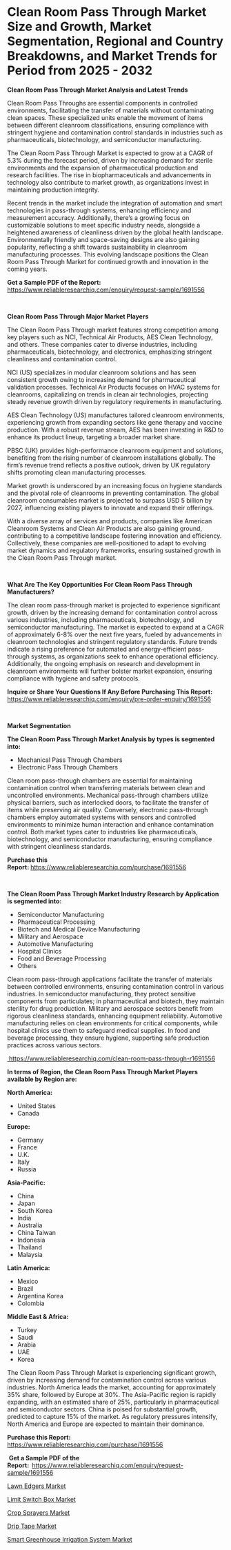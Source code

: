 <p><h1>Clean Room Pass Through Market Size and Growth, Market Segmentation, Regional and Country Breakdowns, and Market Trends for Period from 2025 -  2032</h1></p><p><strong>Clean Room Pass Through Market Analysis and Latest Trends</strong></p>
<p><p>Clean Room Pass Throughs are essential components in controlled environments, facilitating the transfer of materials without contaminating clean spaces. These specialized units enable the movement of items between different cleanroom classifications, ensuring compliance with stringent hygiene and contamination control standards in industries such as pharmaceuticals, biotechnology, and semiconductor manufacturing.</p><p>The Clean Room Pass Through Market is expected to grow at a CAGR of 5.3% during the forecast period, driven by increasing demand for sterile environments and the expansion of pharmaceutical production and research facilities. The rise in biopharmaceuticals and advancements in technology also contribute to market growth, as organizations invest in maintaining production integrity.</p><p>Recent trends in the market include the integration of automation and smart technologies in pass-through systems, enhancing efficiency and measurement accuracy. Additionally, there’s a growing focus on customizable solutions to meet specific industry needs, alongside a heightened awareness of cleanliness driven by the global health landscape. Environmentally friendly and space-saving designs are also gaining popularity, reflecting a shift towards sustainability in cleanroom manufacturing processes. This evolving landscape positions the Clean Room Pass Through Market for continued growth and innovation in the coming years.</p></p>
<p><strong>Get a Sample PDF of the Report:&nbsp;</strong> <a href="https://www.reliableresearchiq.com/enquiry/request-sample/1691556?utm_campaign=1870&utm_medium=2&utm_source=Github&utm_content=ia&utm_term=10042025&utm_id=clean-room-pass-through">https://www.reliableresearchiq.com/enquiry/request-sample/1691556</a></p>
<p>&nbsp;</p>
<p><strong>Clean Room Pass Through Major Market Players</strong></p>
<p><p>The Clean Room Pass Through market features strong competition among key players such as NCI, Technical Air Products, AES Clean Technology, and others. These companies cater to diverse industries, including pharmaceuticals, biotechnology, and electronics, emphasizing stringent cleanliness and contamination control.</p><p>NCI (US) specializes in modular cleanroom solutions and has seen consistent growth owing to increasing demand for pharmaceutical validation processes. Technical Air Products focuses on HVAC systems for cleanrooms, capitalizing on trends in clean air technologies, projecting steady revenue growth driven by regulatory requirements in manufacturing.</p><p>AES Clean Technology (US) manufactures tailored cleanroom environments, experiencing growth from expanding sectors like gene therapy and vaccine production. With a robust revenue stream, AES has been investing in R&D to enhance its product lineup, targeting a broader market share.</p><p>PBSC (UK) provides high-performance cleanroom equipment and solutions, benefiting from the rising number of cleanroom installations globally. The firm’s revenue trend reflects a positive outlook, driven by UK regulatory shifts promoting clean manufacturing processes.</p><p>Market growth is underscored by an increasing focus on hygiene standards and the pivotal role of cleanrooms in preventing contamination. The global cleanroom consumables market is projected to surpass USD 5 billion by 2027, influencing existing players to innovate and expand their offerings.</p><p>With a diverse array of services and products, companies like American Cleanroom Systems and Clean Air Products are also gaining ground, contributing to a competitive landscape fostering innovation and efficiency. Collectively, these companies are well-positioned to adapt to evolving market dynamics and regulatory frameworks, ensuring sustained growth in the Clean Room Pass Through market.</p></p>
<p>&nbsp;</p>
<p><strong>What Are The Key Opportunities For Clean Room Pass Through Manufacturers?</strong></p>
<p><p>The clean room pass-through market is projected to experience significant growth, driven by the increasing demand for contamination control across various industries, including pharmaceuticals, biotechnology, and semiconductor manufacturing. The market is expected to expand at a CAGR of approximately 6-8% over the next five years, fueled by advancements in cleanroom technologies and stringent regulatory standards. Future trends indicate a rising preference for automated and energy-efficient pass-through systems, as organizations seek to enhance operational efficiency. Additionally, the ongoing emphasis on research and development in cleanroom environments will further bolster market expansion, ensuring compliance with hygiene and safety protocols.</p></p>
<p><strong>Inquire or Share Your Questions If Any Before Purchasing This Report:</strong> <a href="https://www.reliableresearchiq.com/enquiry/pre-order-enquiry/1691556?utm_campaign=1870&utm_medium=2&utm_source=Github&utm_content=ia&utm_term=10042025&utm_id=clean-room-pass-through">https://www.reliableresearchiq.com/enquiry/pre-order-enquiry/1691556</a></p>
<p>&nbsp;</p>
<p><strong>Market Segmentation</strong></p>
<p><strong>The Clean Room Pass Through Market Analysis by types is segmented into:</strong></p>
<p><ul><li>Mechanical Pass Through Chambers</li><li>Electronic Pass Through Chambers</li></ul></p>
<p><p>Clean room pass-through chambers are essential for maintaining contamination control when transferring materials between clean and uncontrolled environments. Mechanical pass-through chambers utilize physical barriers, such as interlocked doors, to facilitate the transfer of items while preserving air quality. Conversely, electronic pass-through chambers employ automated systems with sensors and controlled environments to minimize human interaction and enhance contamination control. Both market types cater to industries like pharmaceuticals, biotechnology, and semiconductor manufacturing, ensuring compliance with stringent cleanliness standards.</p></p>
<p><strong>Purchase this Report:&nbsp;</strong><a href="https://www.reliableresearchiq.com/purchase/1691556?utm_campaign=1870&utm_medium=2&utm_source=Github&utm_content=ia&utm_term=10042025&utm_id=clean-room-pass-through">https://www.reliableresearchiq.com/purchase/1691556</a></p>
<p>&nbsp;</p>
<p><strong>The Clean Room Pass Through Market Industry Research by Application is segmented into:</strong></p>
<p><ul><li>Semiconductor Manufacturing</li><li>Pharmaceutical Processing</li><li>Biotech and Medical Device Manufacturing</li><li>Military and Aerospace</li><li>Automotive Manufacturing</li><li>Hospital Clinics</li><li>Food and Beverage Processing</li><li>Others</li></ul></p>
<p><p>Clean room pass-through applications facilitate the transfer of materials between controlled environments, ensuring contamination control in various industries. In semiconductor manufacturing, they protect sensitive components from particulates; in pharmaceutical and biotech, they maintain sterility for drug production. Military and aerospace sectors benefit from rigorous cleanliness standards, enhancing equipment reliability. Automotive manufacturing relies on clean environments for critical components, while hospital clinics use them to safeguard medical supplies. In food and beverage processing, they ensure hygiene, supporting safe production practices across various sectors.</p></p>
<p><a href="https://www.reliableresearchiq.com/clean-room-pass-through-r1691556?utm_campaign=1870&utm_medium=2&utm_source=Github&utm_content=ia&utm_term=10042025&utm_id=clean-room-pass-through">&nbsp;https://www.reliableresearchiq.com/clean-room-pass-through-r1691556</a></p>
<p><strong>In terms of Region, the Clean Room Pass Through Market Players available by Region are:</strong></p>
<p>
    <p> <strong> North America: </strong>
        <ul>
            <li>United States</li>
            <li>Canada</li>
        </ul>
        </p> 
    <p> <strong> Europe: </strong>
        <ul>
            <li>Germany</li>
            <li>France</li>
            <li>U.K.</li>
            <li>Italy</li>
            <li>Russia</li>
        </ul>
        </p> 
    <p> <strong> Asia-Pacific: </strong>
        <ul>
            <li>China</li>
            <li>Japan</li>
            <li>South Korea</li>
            <li>India</li>
            <li>Australia</li>
            <li>China Taiwan</li>
            <li>Indonesia</li>
            <li>Thailand</li>
            <li>Malaysia</li>
        </ul>
        </p> 
    <p> <strong> Latin America: </strong>
        <ul>
            <li>Mexico</li>
            <li>Brazil</li>
            <li>Argentina Korea</li>
            <li>Colombia</li>
        </ul>
        </p> 
    <p> <strong> Middle East & Africa: </strong>
        <ul>
            <li>Turkey</li>
            <li>Saudi</li>
            <li>Arabia</li>
            <li>UAE</li>
            <li>Korea</li>
        </ul>
    </p>
    </p>
<p><p>The Clean Room Pass Through Market is experiencing significant growth, driven by increasing demand for contamination control across various industries. North America leads the market, accounting for approximately 35% share, followed by Europe at 30%. The Asia-Pacific region is rapidly expanding, with an estimated share of 25%, particularly in pharmaceutical and semiconductor sectors. China is poised for substantial growth, predicted to capture 15% of the market. As regulatory pressures intensify, North America and Europe are expected to maintain their dominance.</p></p>
<p><strong>Purchase this Report: </strong><a href="https://www.reliableresearchiq.com/purchase/1691556?utm_campaign=1870&utm_medium=2&utm_source=Github&utm_content=ia&utm_term=10042025&utm_id=clean-room-pass-through">https://www.reliableresearchiq.com/purchase/1691556</a></p>
<p>&nbsp;<strong>Get a Sample PDF of the Report:&nbsp;&nbsp;</strong><a href="https://www.reliableresearchiq.com/enquiry/request-sample/1691556?utm_campaign=1870&utm_medium=2&utm_source=Github&utm_content=ia&utm_term=10042025&utm_id=clean-room-pass-through">https://www.reliableresearchiq.com/enquiry/request-sample/1691556</a></p>
<p><strong></strong></p>
<p><p><a href="https://github.com/nicoytabiz7/Market-Research-Report-List-1/blob/main/lawn-edgers-market.md?utm_campaign=1870&utm_medium=2&utm_source=Github&utm_content=ia&utm_term=10042025&utm_id=clean-room-pass-through">Lawn Edgers Market</a></p><p><a href="https://github.com/daddskokenk4/Market-Research-Report-List-1/blob/main/limit-switch-box-market.md?utm_campaign=1870&utm_medium=2&utm_source=Github&utm_content=ia&utm_term=10042025&utm_id=clean-room-pass-through">Limit Switch Box Market</a></p><p><a href="https://github.com/forttgoddym7/Market-Research-Report-List-1/blob/main/crop-sprayers-market.md?utm_campaign=1870&utm_medium=2&utm_source=Github&utm_content=ia&utm_term=10042025&utm_id=clean-room-pass-through">Crop Sprayers Market</a></p><p><a href="https://github.com/kimomeifbnu26/Market-Research-Report-List-1/blob/main/drip-tape-market.md?utm_campaign=1870&utm_medium=2&utm_source=Github&utm_content=ia&utm_term=10042025&utm_id=clean-room-pass-through">Drip Tape Market</a></p><p><a href="https://github.com/avirsuckra/Market-Research-Report-List-1/blob/main/smart-greenhouse-irrigation-system-market.md?utm_campaign=1870&utm_medium=2&utm_source=Github&utm_content=ia&utm_term=10042025&utm_id=clean-room-pass-through">Smart Greenhouse Irrigation System Market</a></p></p>